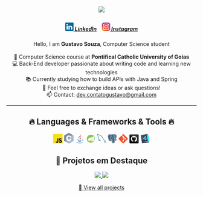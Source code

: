 <h1 align="center">
  <a href="https://git.io/typing-svg">
    <img src="https://readme-typing-svg.herokuapp.com/?lines=Hello,+There!+👋;This+is+Gustavo+Souza...;Nice+to+meet+you!&center=true&size=30">
  </a>
</h1>

<h5 align="center">
  <a href="https://www.linkedin.com/in/gustavosouzza/" title="LinkedIn"><img width="22" src="/images/linkedin.svg" /> LinkedIn</a> &nbsp;&nbsp;
  <a href="https://www.instagram.com/guhhzwq/" title="Instagram"><img width="22" src="/images/instagram.svg" /> Instagram</a>
</h5>

<p align="center">
  Hello, I am <strong>Gustavo Souza</strong>, Computer Science student<br><br>
  🔬 Computer Science course at <strong>Pontifical Catholic University of Goias</strong><br>
  💻 Back‑End developer passionate about writing code and learning new technologies<br>
  📚 Currently studying how to build APIs with Java and Spring<br>
  💬 Feel free to exchange ideas or ask questions!<br>
  📫 Contact: <a href="mailto:dev.contatogustavo@gmail.com">dev.contatogustavo@gmail.com</a>
</p>

---

<h2 align="center">🔥 Languages & Frameworks & Tools 🔥</h2>

<p align="center">
  <img alt="JS"   src="./images/javascript.svg" width="25" />
  <img alt="C"  src="./images/c.svg" width="25"  />
  <img alt="Java"    src="./images/java-original.svg" width="25"  />
  <img alt="Spring"  src="./images/spring.svg"  width="25" />
  <img alt="Mysql"     src="./images/mysql.svg" width="25" />
  <img alt="Postgres" src="./images/postgresql.svg" width="25" />
  <img alt="Git"       src="./images/git-original.svg" width="25" />
  <img alt="GitHub"  src="./images/github.svg"  width="25" />
  <img alt="VS Code"    src="./images/vscode.png" width="25" />
</p>

<h2 align="center">🚀 Projetos em Destaque</h2>

<p align="center">
  
  <a href="https://github.com/gustavosouzza/UserRegistrationAPI" title="Projeto 1">
   <img src="https://github-readme-stats.vercel.app/api/pin/?username=gustavosouzza&repo=UserRegistrationAPI&theme=react&border_radius=10&cache_seconds=1800" height="115" />
  </a>
  <a href="https://github.com/gustavosouzza/task-manager" title="Projeto 2">
    <img src="https://github-readme-stats.vercel.app/api/pin/?username=gustavosouzza&repo=task-manager&theme=react&border_radius=10&cache_seconds=1800" height="115" />
  </a>
</p>

<p align="center">
  <a href="https://github.com/gustavosouzza?tab=repositories" title="Mais projetos">🔎 View all projects</a>
</p>
